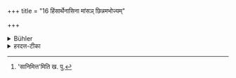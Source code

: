 +++
title = "16 हिंसार्थेनासिना मांसञ् छिन्नमभोज्यम्"

+++

<details><summary>Bühler</summary>

16. He shall not eat meat which has been cut with a sword (or knife) used for killing.
</details>

<details><summary>हरदत्त-टीका</summary>

## सूत्रम्
हिंसार्थेनाऽसिना मांसं छिन्नमभोज्यम् ॥१६॥
### प्रस्तावः
एवमाचमनं [^३]सह निमत्तैरुक्तम् । अथाऽभक्ष्याधिकार:—  
### टिप्पनी
असिग्रहणं क्षुरादेरुपलक्षणम् । यन्मासं पाककाले हिसार्थेनाऽसिना छिन्न तदभोज्यम् ॥ १६ ॥  

[^३]: 'सानिमित्त'मिति ख. पु.
</details>
